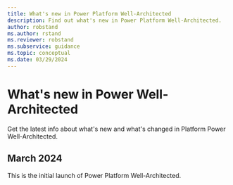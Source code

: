 ```yaml
---
title: What's new in Power Platform Well-Architected
description: Find out what's new in Power Platform Well-Architected.
author: robstand
ms.author: rstand
ms.reviewer: robstand
ms.subservice: guidance
ms.topic: conceptual
ms.date: 03/29/2024
---
```


# What's new in Power Well-Architected

Get the latest info about what's new and what's changed in Platform Power Well-Architected.

## March 2024

This is the initial launch of Power Platform Well-Architected.
